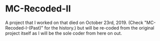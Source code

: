 # MC-Recoded-II
A project that I worked on that died on October 23rd, 2019. (Check "MC-Recoded-I-(Past)" for the history.) but will be re-coded from the original project itself as I will be the sole coder from here on out.
